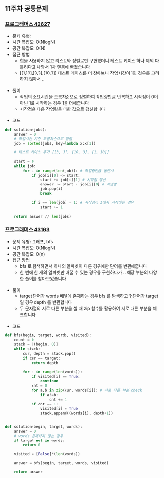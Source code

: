## 11주차 공통문제
### [프로그래머스 42627](https://programmers.co.kr/learn/courses/30/lessons/42627)
- 문제 유형: 
- 시간 복잡도: O(NlogN)
- 공간 복잡도: O(N)
- 접근 방법
    - 힙을 사용하지 않고 리스트와 정렬로만 구현했더니 테스트 케이스 하나 제외 다 틀리다고 나와서 1차 멘붕에 빠졌습니다
    - [[1,10],[3,3],[10,3]] 테스트 케이스를 더 찾아보니 작업시간이 1인 경우를 고려하지 않아서 ..
<br/><br/>
- 풀이
    - 작업의 소요시간을 오름차순으로 정렬하여 작업량만큼 반복하고 시작점이 0이 아닌 1로 시작하는 경우 1을 더해줍니다
    - 시작점은 다음 작업량을 더한 값으로 갱신합니다
<br/><br/>
- 코드
```python
def solution(jobs):
    answer = 0
    # 작업시간 기준 오름차순으로 정렬
    job = sorted(jobs, key=lambda x:x[1])

    # 테스트 케이스 추가 [[3, 3], [10, 3], [1, 10]]
    
    start = 0
    while job:
        for i in range(len(job)): # 작업량만큼 돌면서
            if job[i][0] <= start:
                start += job[i][1] # 시작점 갱신
                answer += start - job[i][0] # 작업량
                job.pop(i)
                break

            if i == len(job) - 1: # 시작점이 1에서 시작하는 경우
                start += 1
    
    return answer // len(jobs)
```

### [프로그래머스 43163](https://programmers.co.kr/learn/courses/30/lessons/43163)
- 문제 유형: 그래프, bfs
- 시간 복잡도: O(NlogN)
- 공간 복잡도: O(n)
- 접근 방법
    - bfs 로 탐색하면서 하나의 알파벳이 다른 경우에만 단어를 변환해줍니다
    - 한 번에 한 개의 알파벳만 바꿀 수 있는 경우를 구현하다가 .. 해당 부분의 다양한 풀이를 찾아보았습니다
<br/><br/>
- 풀이
    - target 단어가 words 배열에 존재하는 경우 bfs 를 탐색하고 현단어가 target 일 경우 depth 를 반환합니다
    - 두 문자열의 서로 다른 부분을 셀 때 zip 함수를 활용하여 서로 다른 부분을 체크합니다
<br/><br/>
- 코드
```python
def bfs(begin, target, words, visited):
    count = 0
    stack = [(begin, 0)]
    while stack:
        cur, depth = stack.pop()
        if cur == target:
            return depth
        
        for i in range(len(words)):
            if visited[i] == True:
                continue
            cnt = 0
            for a,b in zip(cur, words[i]): # 서로 다른 부분 check
                if a!=b:
                    cnt += 1
            if cnt == 1:
                visited[i] = True
                stack.append((words[i], depth+1))
            

def solution(begin, target, words):
    answer = 0
    # words 존재하지 않는 경우
    if target not in words:
        return 0

    visited = [False]*(len(words))

    answer = bfs(begin, target, words, visited)

    return answer
```
